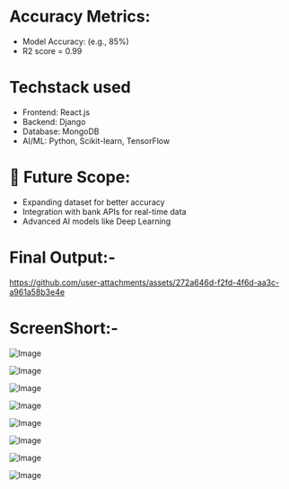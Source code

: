 # Accuracy Metrics:

- Model Accuracy: (e.g., 85%)
- R2 score = 0.99

# Techstack used
- Frontend: React.js
- Backend: Django 
- Database: MongoDB 
- AI/ML: Python, Scikit-learn, TensorFlow


# 🚀 Future Scope:

- Expanding dataset for better accuracy
- Integration with bank APIs for real-time data
- Advanced AI models like Deep Learning

# Final Output:-
https://github.com/user-attachments/assets/272a646d-f2fd-4f6d-aa3c-a961a58b3e4e

# ScreenShort:-
![Image](https://github.com/user-attachments/assets/d29dae09-1392-46aa-817e-63d1e5545a73)

![Image](https://github.com/user-attachments/assets/4e10fa82-f922-467a-a410-393f2e3f7cf7)

![Image](https://github.com/user-attachments/assets/ef76b085-696c-485b-b724-e33d30dbd839)

![Image](https://github.com/user-attachments/assets/10a278d9-40cc-4be4-a1c4-fe31a270d566)

![Image](https://github.com/user-attachments/assets/9375c71a-d343-43cc-9d72-3297ef8332af)

![Image](https://github.com/user-attachments/assets/c2f119a2-d671-4096-82b6-ca47d1c63e93)

![Image](https://github.com/user-attachments/assets/37fa0e64-27b7-42e4-b2e0-df991907c515)

![Image](https://github.com/user-attachments/assets/7c548341-1060-4403-8630-fde639940668)
